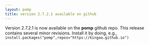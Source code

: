 ```yaml
---
layout: pomp
title: version 2.7.2.1 available on github
---
```


Version 2.7.2.1 is now available on the **pomp** github repo.
This release contains several minor revisions.
Install it by doing, e.g., 
```install.packages("pomp",repos="https://kingaa.github.io")```
